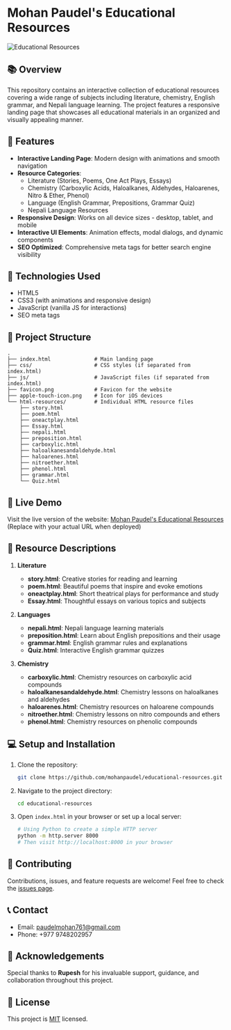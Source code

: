 # Mohan Paudel's Educational Resources

![Educational Resources](https://via.placeholder.com/800x400.png?text=Mohan+Paudel+Educational+Resources)

## 📚 Overview

This repository contains an interactive collection of educational resources covering a wide range of subjects including literature, chemistry, English grammar, and Nepali language learning. The project features a responsive landing page that showcases all educational materials in an organized and visually appealing manner.

## 🌟 Features

- **Interactive Landing Page**: Modern design with animations and smooth navigation
- **Resource Categories**: 
  - Literature (Stories, Poems, One Act Plays, Essays)
  - Chemistry (Carboxylic Acids, Haloalkanes, Aldehydes, Haloarenes, Nitro & Ether, Phenol)
  - Language (English Grammar, Prepositions, Grammar Quiz)
  - Nepali Language Resources
- **Responsive Design**: Works on all device sizes - desktop, tablet, and mobile
- **Interactive UI Elements**: Animation effects, modal dialogs, and dynamic components
- **SEO Optimized**: Comprehensive meta tags for better search engine visibility

## 🔧 Technologies Used

- HTML5
- CSS3 (with animations and responsive design)
- JavaScript (vanilla JS for interactions)
- SEO meta tags

## 📂 Project Structure

```
.
├── index.html              # Main landing page
├── css/                    # CSS styles (if separated from index.html)
├── js/                     # JavaScript files (if separated from index.html)
├── favicon.png             # Favicon for the website
├── apple-touch-icon.png    # Icon for iOS devices
└── html-resources/         # Individual HTML resource files
    ├── story.html
    ├── poem.html
    ├── oneactplay.html
    ├── Essay.html
    ├── nepali.html
    ├── preposition.html
    ├── carboxylic.html
    ├── haloalkanesandaldehyde.html
    ├── haloarenes.html
    ├── nitroether.html
    ├── phenol.html
    ├── grammar.html
    └── Quiz.html
```

## 🚀 Live Demo

Visit the live version of the website: [Mohan Paudel's Educational Resources](https://mohanpaudel.com) (Replace with your actual URL when deployed)

## 📄 Resource Descriptions

1. **Literature**
   - **story.html**: Creative stories for reading and learning
   - **poem.html**: Beautiful poems that inspire and evoke emotions
   - **oneactplay.html**: Short theatrical plays for performance and study
   - **Essay.html**: Thoughtful essays on various topics and subjects

2. **Languages**
   - **nepali.html**: Nepali language learning materials
   - **preposition.html**: Learn about English prepositions and their usage
   - **grammar.html**: English grammar rules and explanations
   - **Quiz.html**: Interactive English grammar quizzes

3. **Chemistry**
   - **carboxylic.html**: Chemistry resources on carboxylic acid compounds
   - **haloalkanesandaldehyde.html**: Chemistry lessons on haloalkanes and aldehydes
   - **haloarenes.html**: Chemistry resources on haloarene compounds
   - **nitroether.html**: Chemistry lessons on nitro compounds and ethers
   - **phenol.html**: Chemistry resources on phenolic compounds

## 💻 Setup and Installation

1. Clone the repository:
   ```bash
   git clone https://github.com/mohanpaudel/educational-resources.git
   ```

2. Navigate to the project directory:
   ```bash
   cd educational-resources
   ```

3. Open `index.html` in your browser or set up a local server:
   ```bash
   # Using Python to create a simple HTTP server
   python -m http.server 8000
   # Then visit http://localhost:8000 in your browser
   ```

## 🤝 Contributing

Contributions, issues, and feature requests are welcome! Feel free to check the [issues page](https://github.com/mohanpaudel/educational-resources/issues).

## 📞 Contact

- Email: paudelmohan761@gmail.com
- Phone: +977 9748202957

## 👏 Acknowledgements

Special thanks to **Rupesh** for his invaluable support, guidance, and collaboration throughout this project.

## 📜 License

This project is [MIT](LICENSE) licensed.
